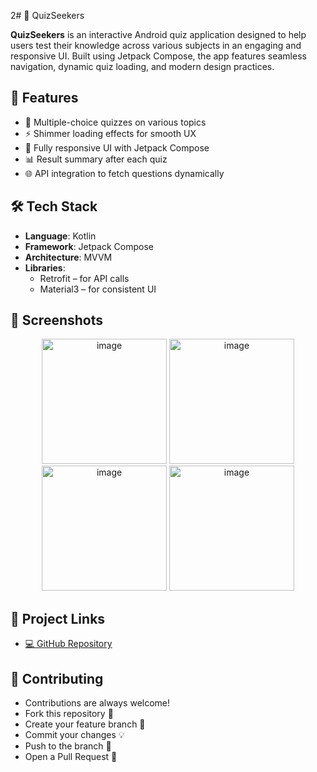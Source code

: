 2# 🧠 QuizSeekers

**QuizSeekers** is an interactive Android quiz application designed to help users test their knowledge across various subjects in an engaging and responsive UI. Built using Jetpack Compose, the app features seamless navigation, dynamic quiz loading, and modern design practices.

## 🚀 Features

- 📖 Multiple-choice quizzes on various topics
- ⚡ Shimmer loading effects for smooth UX
- 📱 Fully responsive UI with Jetpack Compose
- 📊 Result summary after each quiz
- 🌐 API integration to fetch questions dynamically


## 🛠️ Tech Stack

- **Language**: Kotlin
- **Framework**: Jetpack Compose
- **Architecture**: MVVM
- **Libraries**:
  - Retrofit – for API calls
  - Material3 – for consistent UI

## 📱 Screenshots

<div align="center">
<img width="200"  alt="image" src="https://github.com/user-attachments/assets/3787f111-8746-4d7f-877e-e8b21eed5912" />
<img width="200" alt="image" src="https://github.com/user-attachments/assets/7c3d854b-d401-4a8c-8202-f682e2b27c5e" />
<img width="200"  alt="image" src="https://github.com/user-attachments/assets/e54870de-2901-45c0-8fd1-2b7b3e31fb5e" />
<img width="200"  alt="image" src="https://github.com/user-attachments/assets/aa7926fb-106e-463e-915c-be5ba58f6470" />



</div>



## 🔗 Project Links

- [💻 GitHub Repository](https://github.com/Aakash3640/QuizSeekers)



## 🤝 Contributing

- Contributions are always welcome!
- Fork this repository 🍴
- Create your feature branch 🌱
- Commit your changes 💡
- Push to the branch 🚀
- Open a Pull Request 🎉



